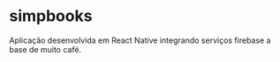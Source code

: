 # simpbooks
Aplicação desenvolvida em React Native integrando serviços firebase a base de muito café.
